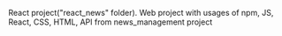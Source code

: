 React project("react_news" folder).
Web project with usages of npm, JS, React, CSS, HTML, API from news_management project
